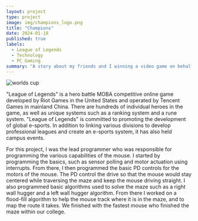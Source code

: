 ```yaml
---
layout: project
type: project
image: img/champions_logo.png
title: "Champions"
date: 2024-01-18
published: true
labels:
  - League of Legends
  - Technology
  - PC Gaming
summary: "A story about my friends and I winning a video game on behalf of our school."
---
```

![worlds cup](https://github.com/jingyuh1/jingyuh1.github.io/assets/156954674/f2c4f235-d0bd-4649-b00e-ac02cf0af7f9)

"League of Legends" is a hero battle MOBA competitive online game developed by Riot Games in the United States and operated by Tencent Games in mainland China. There are hundreds of individual heroes in the game, as well as unique systems such as a ranking system and a rune system. "League of Legends" is committed to promoting the development of global e-sports. In addition to linking various divisions to develop professional leagues and create an e-sports system, it has also held campus events.

For this project, I was the lead programmer who was responsible for programming the various capabilities of the mouse.  I started by programming the basics, such as sensor polling and motor actuation using interrupts.  From there, I then programmed the basic PD controls for the motors of the mouse.  The PD control the drive so that the mouse would stay centered while traversing the maze and keep the mouse driving straight.  I also programmed basic algorithms used to solve the maze such as a right wall hugger and a left wall hugger algorithm.  From there I worked on a flood-fill algorithm to help the mouse track where it is in the maze, and to map the route it takes.  We finished with the fastest mouse who finished the maze within our college.




